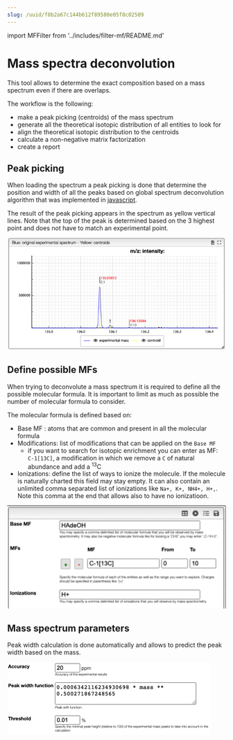 ```yaml
---
slug: /uuid/f8b2a67c144b612f89580e05f8c02509
---
```


import MFFilter from '../includes/filter-mf/README.md'

# Mass spectra deconvolution

This tool allows to determine the exact composition based on a mass spectrum even if there are overlaps.

The workflow is the following:

- make a peak picking (centroids) of the mass spectrum
- generate all the theoretical isotopic distribution of all entities to look for
- align the theoretical isotopic distribution to the centroids
- calculate a non-negative matrix factorization
- create a report

## Peak picking

When loading the spectrum a peak picking is done that determine the position and width of all the peaks based on global spectrum deconvolution algorithm that was implemented in [javascript](https://github.com/mljs/global-spectral-deconvolution).

The result of the peak picking appears in the spectrum as yellow vertical lines. Note that the top of the peak is determined based on the 3 highest point and does not have to match an experimental point.

![centroids](centroids.png)

## Define possible MFs

When trying to deconvolute a mass spectrum it is required to define all the possible molecular formula. It is important to limit as much as possible the number of molecular formula to consider.

The molecular formula is defined based on:

- Base MF : atoms that are common and present in all the molecular formula
- Modifications: list of modifications that can be applied on the `Base MF`
  - if you want to search for isotopic enrichment you can enter as MF: `C-1[13C]`, a modification in which we remove a `C` of natural abundance and add a <sup>13</sup>C
- Ionizations: define the list of ways to ionize the molecule. If the molecule is naturally charted this field may stay empty. It can also contain an unlimited comma separated list of ionizations like `Na+, K+, NH4+, H+,`. Note this comma at the end that allows also to have no ionizatioon.

![preferences mf](prefs-mf.png)
<MFFilter />

## Mass spectrum parameters

Peak width calculation is done automatically and allows to predict the peak width based on the mass.

![preferences mass](prefs-mass.png)
